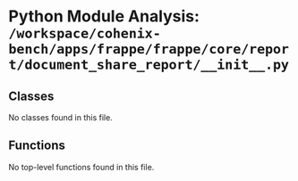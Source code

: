 # Python Module Analysis: `/workspace/cohenix-bench/apps/frappe/frappe/core/report/document_share_report/__init__.py`

## Classes

No classes found in this file.


## Functions

No top-level functions found in this file.
